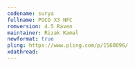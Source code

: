 ```yaml
---
codename: surya
fullname: POCO X3 NFC
romversion: 4.5 Raven
maintainer: Rizak Kamal
newformat: true
pling: https://www.pling.com/p/1560096/
xdathread:
---
```

